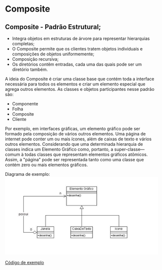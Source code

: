 # Composite

## Composite - Padrão Estrutural;

* Integra objetos em estruturas de árvore para representar hierarquias completas;
* O Composite permite que os clientes tratem objetos individuais e composições de objetos uniformemente;
* Composição recursiva;
* Os diretórios contêm entradas, cada uma das quais pode ser um diretório também.

A ideia do Composite é criar uma classe base que contém toda a interface necessária para todos os elementos e criar um elemento especial que agrega outros elementos.
As classes e objetos participantes nesse padrão são:
* Componente
* Folha
* Composite
* Cliente

Por exemplo, em interfaces gráficas, um elemento gráfico pode ser formado pela composição de vários outros elementos. Uma página de internet pode conter um ou mais ícones, além de caixas de texto e vários outros elementos. Considerando que uma determinada hierarquia de classes indica um Elemento Gráfico como, portanto, a super-classe—comum à todas classes que representam elementos gráficos atômicos. Assim, a "página" pode ser representada tanto como uma classe que contém zero ou mais elementos gráficos.

Diagrama de exemplo:
![Diagrama](ElementoGrafico.jpg)

[Código de exemplo](sample.java)
